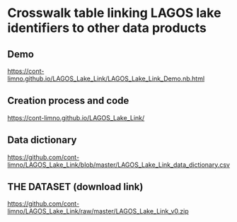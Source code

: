 # Crosswalk table linking LAGOS lake identifiers to other data products

## Demo
https://cont-limno.github.io/LAGOS_Lake_Link/LAGOS_Lake_Link_Demo.nb.html

## Creation process and code
https://cont-limno.github.io/LAGOS_Lake_Link/

## Data dictionary
https://github.com/cont-limno/LAGOS_Lake_Link/blob/master/LAGOS_Lake_Link_data_dictionary.csv

## THE DATASET (download link)
https://github.com/cont-limno/LAGOS_Lake_Link/raw/master/LAGOS_Lake_Link_v0.zip

